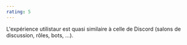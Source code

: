 ```yaml
---
rating: 5
---
```


L'expérience utilistaur est quasi similaire à celle de Discord (salons de discussion, rôles, bots, ...).
